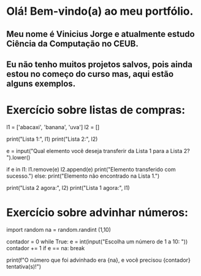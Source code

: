 # Olá! Bem-vindo(a) ao meu portfólio.
## Meu nome é Vinicius Jorge e atualmente estudo Ciência da Computação no CEUB.
## Eu não tenho muitos projetos salvos, pois ainda estou no começo do curso mas, aqui estão alguns exemplos.


# Exercício sobre listas de compras:
l1 = ['abacaxi', 'banana', 'uva']
l2 = []

print("Lista 1:", l1)
print("Lista 2:", l2)

e = input("Qual elemento você deseja transferir da Lista 1 para a Lista 2? ").lower()

if e in l1:
    l1.remove(e) 
    l2.append(e)
    print("Elemento transferido com sucesso.")
else:
    print("Elemento não encontrado na Lista 1.")

print("Lista 2 agora:", l2)
print("Lista 1 agora:", l1)

# Exercício sobre advinhar números:
import random
na = random.randint (1,10)

contador = 0
while True:
  e = int(input("Escolha um número de 1 a 10: "))
  contador += 1 
  if e == na:
    break
  
print(f"O número que foi advinhado era {na}, e você precisou {contador} tentativa(s)!")
